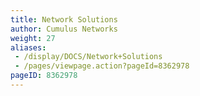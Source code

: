 ```yaml
---
title: Network Solutions
author: Cumulus Networks
weight: 27
aliases:
 - /display/DOCS/Network+Solutions
 - /pages/viewpage.action?pageId=8362978
pageID: 8362978
---
```

